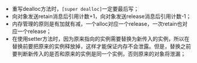 - 重写dealloc方法时，`[super dealloc]`一定要最后写；
- 向对象发送retain消息后引用计数+1，向对象发送release消息后引用计数-1；
- 内存管理的原则是有加就有减，一个alloc对应一个release，一次retain也对应一个release；
- 在使用setter方法时，因为原来指向的实例需要替换为新传入的实例，所以在替换前要把原来的实例释放掉，这样才能保证内存不会泄露。但是，替换之前要判断新传入的是否和原来的实例是同一个实例，否则原来的对象将泄漏；